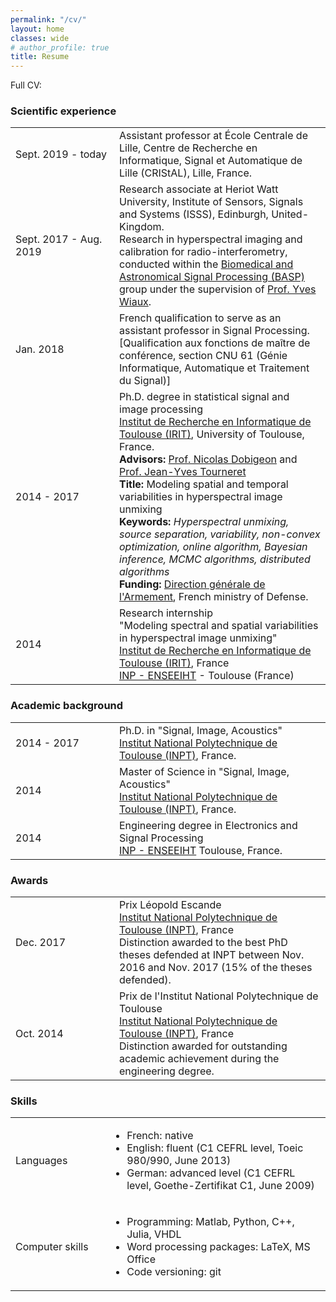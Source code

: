 ```yaml
---
permalink: "/cv/"
layout: home
classes: wide
# author_profile: true
title: Resume
---
```


<!-- Curriculum -->

Full CV: <a class="far fa-file-pdf" aria-hidden="true" href="../assets/pdfs/cv_Thouvenin.pdf"></a>

<!-- Scientific experience -->
<h3>Scientific experience</h3>

<table>
    <tbody>
        <tr>
            <td>Sept. 2019 - today
            </td>
            <td>Assistant professor at École Centrale de Lille, Centre de Recherche en Informatique,
                Signal et Automatique de Lille (CRIStAL), Lille, France.<br />
            </td>
        </tr>
        <tr>
            <td>Sept. 2017 - Aug. 2019
            </td>
            <td>Research associate at Heriot Watt University, Institute of Sensors, Signals and Systems
                (ISSS), Edinburgh, United-Kingdom.<br />
                Research in hyperspectral imaging and calibration for radio-interferometry, conducted
                within the <a
                    href="https://www.hw.ac.uk/schools/engineering-physical-sciences/institutes/sensors-signals-systems/basp.htm">Biomedical
                    and Astronomical Signal Processing (BASP)</a> group under the supervision of <a
                    href="https://www.hw.ac.uk/staff/uk/eps/yves-wiaux.htm">Prof. Yves Wiaux</a>.</td>
        </tr>
        <tr>
            <td style="width: 150px;">Jan. 2018
            </td>
            <td>French qualification to serve as an assistant professor in Signal Processing.<br />
                [Qualification aux fonctions de maître de conférence, section CNU 61 (Génie
                Informatique, Automatique et Traitement du Signal)]
            </td>
        </tr>
        <tr>
            <td style="width: 150px;">2014 - 2017
            </td>
            <td> Ph.D. degree in statistical signal and image processing<br />
                <a href="https://www.irit.fr/?lang=en">Institut de Recherche en Informatique de Toulouse
                    (IRIT)</a>, University of Toulouse, France.<br />
                <strong>Advisors:</strong> <a href="http://dobigeon.perso.enseeiht.fr/">Prof. Nicolas
                    Dobigeon</a> and <a href="http://tourneret.perso.enseeiht.fr/">Prof. Jean-Yves
                    Tourneret</a><br />
                <strong>Title:</strong> Modeling spatial and temporal variabilities in hyperspectral
                image unmixing<br />
                <strong>Keywords:</strong> <em>Hyperspectral unmixing, source separation, variability,
                    non-convex optimization, online algorithm, Bayesian inference, MCMC algorithms,
                    distributed algorithms</em><br />
                <strong>Funding:</strong> <a href="https://www.defense.gouv.fr/english/dga">Direction
                    générale de l'Armement</a>, French ministry of Defense.
            </td>
        </tr>
        <tr>
            <td>2014
            </td>
            <td>Research internship<br />
                "Modeling spectral and spatial
                variabilities in
                hyperspectral image unmixing"<br />
                <a href="https://www.irit.fr/">Institut de Recherche en Informatique de Toulouse
                    (IRIT)</a>, France<br />
                <a href="http://www.enseeiht.fr/en/index.html">INP - ENSEEIHT</a> - Toulouse
                (France)</td>
        </tr>
    </tbody>
</table>

<!-- Academic background -->
<h3>Academic background</h3>
<table>
    <tbody>
        <tr>
            <td style="width: 150px;">2014 - 2017
            </td>
            <td> Ph.D. in "Signal,
                Image, Acoustics"<br />
                <a href="http://www.inp-toulouse.fr/fr/index.html">Institut National
                    Polytechnique de
                    Toulouse (INPT)</a>, France.</td>
        </tr>
        <tr>
            <td>2014
            </td>
            <td>Master of Science
                in "Signal, Image,
                Acoustics"<br />
                <a href="http://www.inp-toulouse.fr/fr/index.html">Institut National
                    Polytechnique de
                    Toulouse (INPT)</a>, France.</td>
        </tr>
        <tr>
            <td>2014
            </td>
            <td>Engineering degree
                in
                Electronics and
                Signal Processing<br />
                <a href="http://www.enseeiht.fr/en/index.html">INP - ENSEEIHT</a> Toulouse, France.</td>
        </tr>
    </tbody>
</table>


<!-- Awards -->
<h3>Awards</h3>
<table>
    <tbody>
        <tr>
            <td style="width: 150px;">Dec. 2017
            </td>
            <td>Prix Léopold Escande<br />
                <a href="http://www.inp-toulouse.fr/fr/index.html">Institut National Polytechnique de
                    Toulouse (INPT)</a>, France <br />
                Distinction awarded to the best PhD theses defended at INPT between Nov. 2016 and Nov.
                2017 (15% of the theses defended).
            </td>
        </tr>
        <tr>
            <td>Oct. 2014
            </td>
            <td>Prix de l'Institut
                National Polytechnique de Toulouse<br />
                <a href="http://www.inp-toulouse.fr/fr/index.html">Institut National Polytechnique de
                    Toulouse (INPT)</a>, France <br />
                Distinction awarded for outstanding
                academic achievement during the engineering degree.
            </td>
        </tr>
    </tbody>
</table>

<!--Skills-->
<h3 class="cv_item">Skills</h3>
<table>
    <tbody>
        <tr>
            <td style="width: 135px;">Languages</td>
            <td>
                <ul>
                    <li>French: native</li>
                    <li>English: fluent (C1 CEFRL level, Toeic 980/990, June 2013)</li>
                    <li>German: advanced level (C1 CEFRL level, Goethe-Zertifikat C1, June
                        2009)</li>
                </ul>
            </td>
        </tr>
        <tr>
            <td>Computer skills</td>
            <td>
                <ul>
                    <li>Programming: Matlab, Python, C++, Julia, VHDL</li>
                    <li>Word processing packages: LaTeX, MS Office</li>
                    <li>Code versioning: git</li>
                </ul>
            </td>
        </tr>
    </tbody>
</table>
